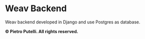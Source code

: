 # Weav Backend

Weav backend developed in Django and use Postgres as database.

**© Pietro Putelli. All rights reserved.**
